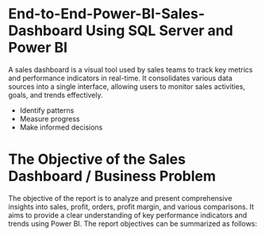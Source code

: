 # End-to-End-Power-BI-Sales-Dashboard Using SQL Server and Power BI
A sales dashboard is a visual tool used by sales teams to track key metrics and performance indicators in real-time. It consolidates various data sources into a single interface,
allowing users to monitor sales activities, goals, and trends effectively.
* Identify patterns
* Measure progress
* Make informed decisions

# The Objective of the Sales Dashboard / Business Problem
The objective of the report is to analyze and present comprehensive insights into sales, profit, orders, profit margin, and various comparisons. It aims to provide a clear understanding of key performance indicators and trends using Power BI. The report objectives can be summarized as follows:
